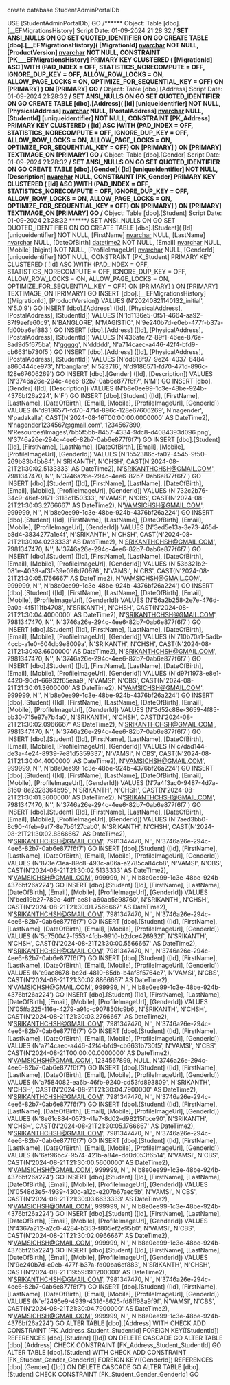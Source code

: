 create database StudentAdminPortalDb

USE [StudentAdminPortalDb]
GO
/****** Object:  Table [dbo].[__EFMigrationsHistory]    Script Date: 01-09-2024 21:28:32 ******/
SET ANSI_NULLS ON
GO
SET QUOTED_IDENTIFIER ON
GO
CREATE TABLE [dbo].[__EFMigrationsHistory](
	[MigrationId] [nvarchar](150) NOT NULL,
	[ProductVersion] [nvarchar](32) NOT NULL,
 CONSTRAINT [PK___EFMigrationsHistory] PRIMARY KEY CLUSTERED 
(
	[MigrationId] ASC
)WITH (PAD_INDEX = OFF, STATISTICS_NORECOMPUTE = OFF, IGNORE_DUP_KEY = OFF, ALLOW_ROW_LOCKS = ON, ALLOW_PAGE_LOCKS = ON, OPTIMIZE_FOR_SEQUENTIAL_KEY = OFF) ON [PRIMARY]
) ON [PRIMARY]
GO
/****** Object:  Table [dbo].[Address]    Script Date: 01-09-2024 21:28:32 ******/
SET ANSI_NULLS ON
GO
SET QUOTED_IDENTIFIER ON
GO
CREATE TABLE [dbo].[Address](
	[Id] [uniqueidentifier] NOT NULL,
	[PhysicalAddress] [nvarchar](max) NULL,
	[PostalAddress] [nvarchar](max) NULL,
	[StudentId] [uniqueidentifier] NOT NULL,
 CONSTRAINT [PK_Address] PRIMARY KEY CLUSTERED 
(
	[Id] ASC
)WITH (PAD_INDEX = OFF, STATISTICS_NORECOMPUTE = OFF, IGNORE_DUP_KEY = OFF, ALLOW_ROW_LOCKS = ON, ALLOW_PAGE_LOCKS = ON, OPTIMIZE_FOR_SEQUENTIAL_KEY = OFF) ON [PRIMARY]
) ON [PRIMARY] TEXTIMAGE_ON [PRIMARY]
GO
/****** Object:  Table [dbo].[Gender]    Script Date: 01-09-2024 21:28:32 ******/
SET ANSI_NULLS ON
GO
SET QUOTED_IDENTIFIER ON
GO
CREATE TABLE [dbo].[Gender](
	[Id] [uniqueidentifier] NOT NULL,
	[Description] [nvarchar](max) NULL,
 CONSTRAINT [PK_Gender] PRIMARY KEY CLUSTERED 
(
	[Id] ASC
)WITH (PAD_INDEX = OFF, STATISTICS_NORECOMPUTE = OFF, IGNORE_DUP_KEY = OFF, ALLOW_ROW_LOCKS = ON, ALLOW_PAGE_LOCKS = ON, OPTIMIZE_FOR_SEQUENTIAL_KEY = OFF) ON [PRIMARY]
) ON [PRIMARY] TEXTIMAGE_ON [PRIMARY]
GO
/****** Object:  Table [dbo].[Student]    Script Date: 01-09-2024 21:28:32 ******/
SET ANSI_NULLS ON
GO
SET QUOTED_IDENTIFIER ON
GO
CREATE TABLE [dbo].[Student](
	[Id] [uniqueidentifier] NOT NULL,
	[FirstName] [nvarchar](max) NULL,
	[LastName] [nvarchar](max) NULL,
	[DateOfBirth] [datetime2](7) NOT NULL,
	[Email] [nvarchar](max) NULL,
	[Mobile] [bigint] NOT NULL,
	[ProfileImageUrl] [nvarchar](max) NULL,
	[GenderId] [uniqueidentifier] NOT NULL,
 CONSTRAINT [PK_Student] PRIMARY KEY CLUSTERED 
(
	[Id] ASC
)WITH (PAD_INDEX = OFF, STATISTICS_NORECOMPUTE = OFF, IGNORE_DUP_KEY = OFF, ALLOW_ROW_LOCKS = ON, ALLOW_PAGE_LOCKS = ON, OPTIMIZE_FOR_SEQUENTIAL_KEY = OFF) ON [PRIMARY]
) ON [PRIMARY] TEXTIMAGE_ON [PRIMARY]
GO
INSERT [dbo].[__EFMigrationsHistory] ([MigrationId], [ProductVersion]) VALUES (N'20240821140132_initial', N'5.0.9')
GO
INSERT [dbo].[Address] ([Id], [PhysicalAddress], [PostalAddress], [StudentId]) VALUES (N'1d1136e5-0f51-4664-aa92-87f9aefe60c9', N'BANGLORE', N'MAGISTIC', N'9e240b7d-e0eb-477f-b37a-fd00ba6ef883')
GO
INSERT [dbo].[Address] ([Id], [PhysicalAddress], [PostalAddress], [StudentId]) VALUES (N'436afe72-89f1-46ee-876e-8ad9d5f675ba', N'ggggg', N'ddddd', N'a714caec-a446-42f4-bfd9-cb6631b730f5')
GO
INSERT [dbo].[Address] ([Id], [PhysicalAddress], [PostalAddress], [StudentId]) VALUES (N'dd818f97-9e24-4037-8484-a860444ce973', N'banglare', N'523716', N'd9186571-fd70-471d-896c-128e67606269')
GO
INSERT [dbo].[Gender] ([Id], [Description]) VALUES (N'3746a26e-294c-4ee6-82b7-0ab6e877f6f7', N'M')
GO
INSERT [dbo].[Gender] ([Id], [Description]) VALUES (N'b8e0ee99-1c3e-48be-924b-4376bf26a224', N'F')
GO
INSERT [dbo].[Student] ([Id], [FirstName], [LastName], [DateOfBirth], [Email], [Mobile], [ProfileImageUrl], [GenderId]) VALUES (N'd9186571-fd70-471d-896c-128e67606269', N'nagender', N'padakalla', CAST(N'2024-08-16T00:00:00.0000000' AS DateTime2), N'nagender1234567@gmail.com', 1234567890, N'Resources\Images\7bb5f5bb-8457-4334-9dc8-d4084393d096.png', N'3746a26e-294c-4ee6-82b7-0ab6e877f6f7')
GO
INSERT [dbo].[Student] ([Id], [FirstName], [LastName], [DateOfBirth], [Email], [Mobile], [ProfileImageUrl], [GenderId]) VALUES (N'1552386c-fa02-4545-9f50-269b83b4bb84', N'SRIKANTH', N'CHSH', CAST(N'2024-08-21T21:30:02.5133333' AS DateTime2), N'SRIKANTHCHSH@GMAIL.COM', 7981347470, N'', N'3746a26e-294c-4ee6-82b7-0ab6e877f6f7')
GO
INSERT [dbo].[Student] ([Id], [FirstName], [LastName], [DateOfBirth], [Email], [Mobile], [ProfileImageUrl], [GenderId]) VALUES (N'732c2b76-34c9-46ef-9171-3118c1150333', N'VAMSI', N'CBS', CAST(N'2024-08-21T21:30:03.2766667' AS DateTime2), N'VAMSICHSH@GMAIL.COM', 999999, N'', N'b8e0ee99-1c3e-48be-924b-4376bf26a224')
GO
INSERT [dbo].[Student] ([Id], [FirstName], [LastName], [DateOfBirth], [Email], [Mobile], [ProfileImageUrl], [GenderId]) VALUES (N'3ed5e13a-3e73-465d-b8d4-3834277a1e4f', N'SRIKANTH', N'CHSH', CAST(N'2024-08-21T21:30:04.0233333' AS DateTime2), N'SRIKANTHCHSH@GMAIL.COM', 7981347470, N'', N'3746a26e-294c-4ee6-82b7-0ab6e877f6f7')
GO
INSERT [dbo].[Student] ([Id], [FirstName], [LastName], [DateOfBirth], [Email], [Mobile], [ProfileImageUrl], [GenderId]) VALUES (N'53b321b2-081e-4039-af3f-39e096d70676', N'VAMSI', N'CBS', CAST(N'2024-08-21T21:30:05.1766667' AS DateTime2), N'VAMSICHSH@GMAIL.COM', 999999, N'', N'b8e0ee99-1c3e-48be-924b-4376bf26a224')
GO
INSERT [dbo].[Student] ([Id], [FirstName], [LastName], [DateOfBirth], [Email], [Mobile], [ProfileImageUrl], [GenderId]) VALUES (N'56a2b258-2e7e-476d-9a0a-4f5111fb4708', N'SRIKANTH', N'CHSH', CAST(N'2024-08-21T21:30:04.4000000' AS DateTime2), N'SRIKANTHCHSH@GMAIL.COM', 7981347470, N'', N'3746a26e-294c-4ee6-82b7-0ab6e877f6f7')
GO
INSERT [dbo].[Student] ([Id], [FirstName], [LastName], [DateOfBirth], [Email], [Mobile], [ProfileImageUrl], [GenderId]) VALUES (N'710b70a1-5adb-4ccb-a1e0-604db9e8009a', N'SRIKANTH', N'CHSH', CAST(N'2024-08-21T21:30:03.6600000' AS DateTime2), N'SRIKANTHCHSH@GMAIL.COM', 7981347470, N'', N'3746a26e-294c-4ee6-82b7-0ab6e877f6f7')
GO
INSERT [dbo].[Student] ([Id], [FirstName], [LastName], [DateOfBirth], [Email], [Mobile], [ProfileImageUrl], [GenderId]) VALUES (N'd97f1973-e8e1-4420-90df-66932f65eaa9', N'VAMSI', N'CBS', CAST(N'2024-08-21T21:30:01.3600000' AS DateTime2), N'VAMSICHSH@GMAIL.COM', 999999, N'', N'b8e0ee99-1c3e-48be-924b-4376bf26a224')
GO
INSERT [dbo].[Student] ([Id], [FirstName], [LastName], [DateOfBirth], [Email], [Mobile], [ProfileImageUrl], [GenderId]) VALUES (N'3d52c88e-3659-4f85-bb30-715e97e7b4a0', N'SRIKANTH', N'CHSH', CAST(N'2024-08-21T21:30:02.0966667' AS DateTime2), N'SRIKANTHCHSH@GMAIL.COM', 7981347470, N'', N'3746a26e-294c-4ee6-82b7-0ab6e877f6f7')
GO
INSERT [dbo].[Student] ([Id], [FirstName], [LastName], [DateOfBirth], [Email], [Mobile], [ProfileImageUrl], [GenderId]) VALUES (N'c7dad144-de3a-4e24-8939-7e81d5359337', N'VAMSI', N'CBS', CAST(N'2024-08-21T21:30:04.4000000' AS DateTime2), N'VAMSICHSH@GMAIL.COM', 999999, N'', N'b8e0ee99-1c3e-48be-924b-4376bf26a224')
GO
INSERT [dbo].[Student] ([Id], [FirstName], [LastName], [DateOfBirth], [Email], [Mobile], [ProfileImageUrl], [GenderId]) VALUES (N'7a4f3ac0-9487-4d7a-8160-8e2328364b95', N'SRIKANTH', N'CHSH', CAST(N'2024-08-21T21:30:01.3600000' AS DateTime2), N'SRIKANTHCHSH@GMAIL.COM', 7981347470, N'', N'3746a26e-294c-4ee6-82b7-0ab6e877f6f7')
GO
INSERT [dbo].[Student] ([Id], [FirstName], [LastName], [DateOfBirth], [Email], [Mobile], [ProfileImageUrl], [GenderId]) VALUES (N'7aed3bb0-8c90-4feb-9af7-8e7b6127cab0', N'SRIKANTH', N'CHSH', CAST(N'2024-08-21T21:30:02.8866667' AS DateTime2), N'SRIKANTHCHSH@GMAIL.COM', 7981347470, N'', N'3746a26e-294c-4ee6-82b7-0ab6e877f6f7')
GO
INSERT [dbo].[Student] ([Id], [FirstName], [LastName], [DateOfBirth], [Email], [Mobile], [ProfileImageUrl], [GenderId]) VALUES (N'873e73ea-89c8-493c-a06a-a2785ca84cb8', N'VAMSI', N'CBS', CAST(N'2024-08-21T21:30:02.5133333' AS DateTime2), N'VAMSICHSH@GMAIL.COM', 999999, N'', N'b8e0ee99-1c3e-48be-924b-4376bf26a224')
GO
INSERT [dbo].[Student] ([Id], [FirstName], [LastName], [DateOfBirth], [Email], [Mobile], [ProfileImageUrl], [GenderId]) VALUES (N'bed19b27-789c-4dff-ae81-a60ab5e98760', N'SRIKANTH', N'CHSH', CAST(N'2024-08-21T21:30:01.7566667' AS DateTime2), N'SRIKANTHCHSH@GMAIL.COM', 7981347470, N'', N'3746a26e-294c-4ee6-82b7-0ab6e877f6f7')
GO
INSERT [dbo].[Student] ([Id], [FirstName], [LastName], [DateOfBirth], [Email], [Mobile], [ProfileImageUrl], [GenderId]) VALUES (N'5c750042-f553-4fcb-9910-b2dce426932f', N'SRIKANTH', N'CHSH', CAST(N'2024-08-21T21:30:00.5566667' AS DateTime2), N'SRIKANTHCHSH@GMAIL.COM', 7981347470, N'', N'3746a26e-294c-4ee6-82b7-0ab6e877f6f7')
GO
INSERT [dbo].[Student] ([Id], [FirstName], [LastName], [DateOfBirth], [Email], [Mobile], [ProfileImageUrl], [GenderId]) VALUES (N'e9ac8678-bc2d-4810-85db-b4af8f5764e7', N'VAMSI', N'CBS', CAST(N'2024-08-21T21:30:02.8866667' AS DateTime2), N'VAMSICHSH@GMAIL.COM', 999999, N'', N'b8e0ee99-1c3e-48be-924b-4376bf26a224')
GO
INSERT [dbo].[Student] ([Id], [FirstName], [LastName], [DateOfBirth], [Email], [Mobile], [ProfileImageUrl], [GenderId]) VALUES (N'05ffa225-116e-4279-a91c-c907850fc9b6', N'SRIKANTH', N'CHSH', CAST(N'2024-08-21T21:30:03.2766667' AS DateTime2), N'SRIKANTHCHSH@GMAIL.COM', 7981347470, N'', N'3746a26e-294c-4ee6-82b7-0ab6e877f6f7')
GO
INSERT [dbo].[Student] ([Id], [FirstName], [LastName], [DateOfBirth], [Email], [Mobile], [ProfileImageUrl], [GenderId]) VALUES (N'a714caec-a446-42f4-bfd9-cb6631b730f5', N'VAMSI', N'CBS', CAST(N'2024-08-21T00:00:00.0000000' AS DateTime2), N'VAMSICHSH@GMAIL.COM', 1234567899, NULL, N'3746a26e-294c-4ee6-82b7-0ab6e877f6f7')
GO
INSERT [dbo].[Student] ([Id], [FirstName], [LastName], [DateOfBirth], [Email], [Mobile], [ProfileImageUrl], [GenderId]) VALUES (N'a7584082-ea6b-46fb-9240-cd53fd893809', N'SRIKANTH', N'CHSH', CAST(N'2024-08-21T21:30:04.7900000' AS DateTime2), N'SRIKANTHCHSH@GMAIL.COM', 7981347470, N'', N'3746a26e-294c-4ee6-82b7-0ab6e877f6f7')
GO
INSERT [dbo].[Student] ([Id], [FirstName], [LastName], [DateOfBirth], [Email], [Mobile], [ProfileImageUrl], [GenderId]) VALUES (N'8e61c884-0573-41a7-8d02-d98215fbce90', N'SRIKANTH', N'CHSH', CAST(N'2024-08-21T21:30:05.1766667' AS DateTime2), N'SRIKANTHCHSH@GMAIL.COM', 7981347470, N'', N'3746a26e-294c-4ee6-82b7-0ab6e877f6f7')
GO
INSERT [dbo].[Student] ([Id], [FirstName], [LastName], [DateOfBirth], [Email], [Mobile], [ProfileImageUrl], [GenderId]) VALUES (N'6af96bc7-9574-421b-a84e-dd0d053f6514', N'VAMSI', N'CBS', CAST(N'2024-08-21T21:30:00.5600000' AS DateTime2), N'VAMSICHSH@GMAIL.COM', 999999, N'', N'b8e0ee99-1c3e-48be-924b-4376bf26a224')
GO
INSERT [dbo].[Student] ([Id], [FirstName], [LastName], [DateOfBirth], [Email], [Mobile], [ProfileImageUrl], [GenderId]) VALUES (N'0548d3e5-4939-430c-a12c-e207b67aec5b', N'VAMSI', N'CBS', CAST(N'2024-08-21T21:30:03.6633333' AS DateTime2), N'VAMSICHSH@GMAIL.COM', 999999, N'', N'b8e0ee99-1c3e-48be-924b-4376bf26a224')
GO
INSERT [dbo].[Student] ([Id], [FirstName], [LastName], [DateOfBirth], [Email], [Mobile], [ProfileImageUrl], [GenderId]) VALUES (N'4367a212-a2c0-4284-b353-f805ef2e95b0', N'VAMSI', N'CBS', CAST(N'2024-08-21T21:30:02.0966667' AS DateTime2), N'VAMSICHSH@GMAIL.COM', 999999, N'', N'b8e0ee99-1c3e-48be-924b-4376bf26a224')
GO
INSERT [dbo].[Student] ([Id], [FirstName], [LastName], [DateOfBirth], [Email], [Mobile], [ProfileImageUrl], [GenderId]) VALUES (N'9e240b7d-e0eb-477f-b37a-fd00ba6ef883', N'SRIKANTH', N'CHSH', CAST(N'2024-08-21T19:59:19.1200000' AS DateTime2), N'SRIKANTHCHSH@GMAIL.COM', 7981347470, N'', N'3746a26e-294c-4ee6-82b7-0ab6e877f6f7')
GO
INSERT [dbo].[Student] ([Id], [FirstName], [LastName], [DateOfBirth], [Email], [Mobile], [ProfileImageUrl], [GenderId]) VALUES (N'ef2495e9-4939-4316-8625-fd8ff98a9f9f', N'VAMSI', N'CBS', CAST(N'2024-08-21T21:30:04.7900000' AS DateTime2), N'VAMSICHSH@GMAIL.COM', 999999, N'', N'b8e0ee99-1c3e-48be-924b-4376bf26a224')
GO
ALTER TABLE [dbo].[Address]  WITH CHECK ADD  CONSTRAINT [FK_Address_Student_StudentId] FOREIGN KEY([StudentId])
REFERENCES [dbo].[Student] ([Id])
ON DELETE CASCADE
GO
ALTER TABLE [dbo].[Address] CHECK CONSTRAINT [FK_Address_Student_StudentId]
GO
ALTER TABLE [dbo].[Student]  WITH CHECK ADD  CONSTRAINT [FK_Student_Gender_GenderId] FOREIGN KEY([GenderId])
REFERENCES [dbo].[Gender] ([Id])
ON DELETE CASCADE
GO
ALTER TABLE [dbo].[Student] CHECK CONSTRAINT [FK_Student_Gender_GenderId]
GO

